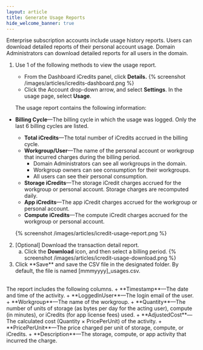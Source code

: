 ```yaml
---
layout: article
title: Generate Usage Reports
hide_welcome_banner: true
---
```



Enterprise subscription accounts include usage history reports. Users can download detailed reports of their personal account usage. Domain Administrators can download detailed reports for all users in the domain.

1. Use 1 of the following methods to view the usage report.
	- From the Dashboard iCredits panel, click **Details.** {% screenshot /images/articles/icredits-dashboard.png %}
	- Click the Account drop-down arrow, and select **Settings**. In the usage page, select **Usage**. 
	
	The usage report contains the following information:
 + **Billing Cycle**—The billing cycle in which the usage was logged. Only the last 6 billing cycles are listed.   
	+ **Total iCredits**—The total number of iCredits accrued in the billing cycle.
    + **Workgroup/User**—The name of the personal account or workgroup that incurred charges during the billing period. 
     	+ Domain Administrators can see all workgroups in the domain.
     	+ Workgroup owners can see consumption for their workgroups.
     	+ All users can see their personal consumption.
    + **Storage iCredits**—The storage iCredit charges accrued for the workgroup or personal account. Storage charges are recomputed daily.
    + **App iCredits**—The app iCredit charges accrued for the workgroup or personal account.
    + **Compute iCredits**—The compute iCredit charges accrued for the workgroup or personal account.


	{% screenshot /images/articles/icredit-usage-report.png %}
    
 
2. [Optional] Download the transaction detail report.<ol type="a"><li>Click the **Download** icon, and then select a billing period. 
 {% screenshot /images/articles/icredit-usage-download.png %}</li>
<li>Click **Save** and save the CSV file in the designated folder. By default, the file is named [mmmyyyy]_usages.csv.
</li></ol><br />The report includes the following columns.
	+ **Timestamp**—The date and time of the activity.
  + **LoggedInUser**—The login email of the user.
  + **Workgroup**—The name of the workgroup.
  + **Quantity**—The number of units of storage (as bytes per day for the acting user), compute (in minutes), or  iCredits (for app license fees) used.
  + **AdjustedCost**—The calculated cost (Quantity &#215; PricePerUnit) of the activity. 
  + **PricePerUnit**—The price charged per unit of storage, compute, or iCredits. 
  + **Description**—The storage, compute, or app activity that incurred the charge.  